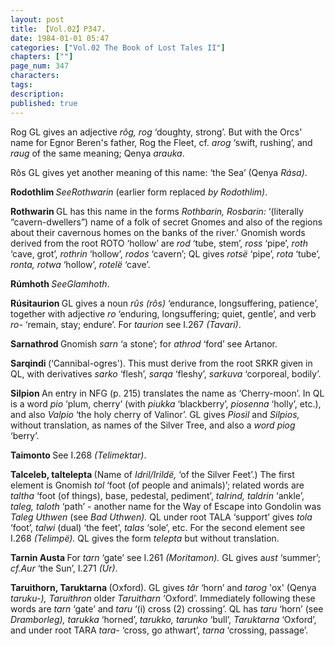 ```yaml
---
layout: post
title: 【Vol.02】P347.
date: 1984-01-01 05:47
categories: ["Vol.02 The Book of Lost Tales II"]
chapters: [""]
page_num: 347
characters: 
tags: 
description: 
published: true
---
```


<p style="text-indent: 0;">
Rog    GL gives an adjective <I>rôg, rog</I> ‘doughty, strong’. But with the Orcs' name for Egnor Beren's father, Rog the Fleet, cf. <I>arog</I> ‘swift, rushing’, and <I>raug</I> of the same meaning; Qenya <I>arauka</I>.
</p>

Rôs   GL gives yet another meaning of this name: ‘the Sea’ (Qenya <I>Rása)</I>.

<B>Rodothlim    </B><I>SeeRothwarin</I> (earlier form replaced <I>by Rodothlim)</I>.

<B>Rothwarin    </B>GL has this name in the forms <I>Rothbarin, Rosbarin:</I> ‘(literally “cavern-dwellers”) name of a folk of secret Gnomes and also of the regions about their cavernous homes on the banks of the river.’ Gnomish words derived from the root ROTO ‘hollow’ are <I>rod</I> ‘tube, stem’, <I>ross</I> ‘pipe’, <I>roth</I> ‘cave, grot’, <I>rothrin</I> ‘hollow’, <I>rodos</I> ‘cavern’; QL gives <I>rotsë</I> ‘pipe’, <I>rota</I> ‘tube’, <I>ronta, rotwa</I> ‘hollow’, <I>rotelë</I> ‘cave’.

<B>Rúmhoth   </B><I>SeeGlamhoth</I>.

<B>Rúsitaurion   </B>GL gives a noun <I>rûs (rôs)</I> ‘endurance, longsuffering, patience’, together with adjective <I>ro</I> ‘enduring, longsuffering; quiet, gentle’, and verb <I>ro-</I> ‘remain, stay; endure’. For <I>taurion</I> see I.267 <I>(Tavari)</I>.

<B>Sarnathrod    </B>Gnomish <I>sarn</I> ‘a stone’; for <I>athrod</I> ‘ford’ see Artanor.

<B>Sarqindi    </B>(‘Cannibal-ogres'). This must derive from the root SRKR given in QL, with derivatives <I>sarko</I> ‘flesh’, <I>sarqa</I> ‘fleshy’, <I>sarkuva</I> ‘corporeal, bodily’.

<B>Silpion    </B>An entry in NFG (p. 215) translates the name as ‘Cherry-moon’. In QL is a word <I>pio</I> ‘plum, cherry’ (with <I>piukka</I> ‘blackberry’, <I>piosenna</I> ‘holly’, etc.), and also <I>Valpio</I> ‘the holy cherry of Valinor’. GL gives <I>Piosil</I> and <I>Silpios,</I> without translation, as names of the Silver Tree, and also a <I>word piog</I> ‘berry’.

<B>Taimonto    </B>See I.268 <I>(Telimektar)</I>.

<B>Talceleb, taltelepta </B>(Name of <I>Idril/Irildë,</I> ‘of the Silver Feet’.) The first element is Gnomish <I>tol</I> ‘foot (of people and animals)’; related words are <I>taltha</I> ‘foot (of things), base, pedestal, pediment’, <I>talrind, taldrin</I> ‘ankle’, <I>taleg, taloth</I> ‘path’ - another name for the Way of Escape into Gondolin was <I>Taleg Uthwen</I> (see <I>Bad Uthwen).</I> QL under root TALA ‘support’ gives <I>tola</I> ‘foot’, <I>talwi</I> (dual) ‘the feet’, <I>talas</I> ‘sole’, etc. For the second element see I.268 <I>(Telimpë).</I> QL gives the form <I>telepta</I> but without translation.

<B>Tarnin Austa </B>For <I>tarn</I> ‘gate’ see I.261 <I>(Moritamon).</I> GL gives a<I>ust</I> ‘summer’; <I>cf.Aur</I> ‘the Sun’, I.271 <I>(Úr)</I>.

<B>Taruithorn, Taruktarna </B>(Oxford). GL gives <I>târ</I> ‘horn’ and <I>tarog</I> 'ox' (Qenya <I>taruku-), Taruithron</I> older <I>Taruitharn</I> ‘Oxford’. Immediately following these words are <I>tarn</I> ‘gate’ and <I>taru</I> ‘(i) cross (2) crossing’. QL has <I>taru</I> ‘horn’ (see <I>Dramborleg), tarukka</I> ‘horned’, <I>tarukko, tarunko</I> ‘bull’, <I>Taruktarna</I> ‘Oxford’, and under root TARA <I>tara-</I> ‘cross, go athwart’, <I>tarna</I> ‘crossing, passage’.

